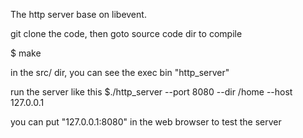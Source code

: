 The http server base on libevent.

git clone the code, then goto source code dir to compile

$ make

in the src/ dir, you can see the exec bin "http_server"

run the server like this
$./http_server --port 8080 --dir /home --host 127.0.0.1

you can put "127.0.0.1:8080" in the web browser to test the server